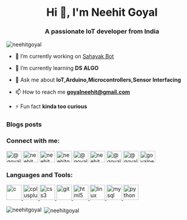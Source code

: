 <h1 align="center">Hi 👋, I'm Neehit Goyal</h1>
<h3 align="center">A passionate IoT developer from India</h3>

<p align="left"> <img src="https://komarev.com/ghpvc/?username=neehitgoyal" alt="neehitgoyal" /> </p>

- 🔭 I’m currently working on [Sahayak Bot](https://github.com/NEEHITGOYAL/Sahayak-Bot)

- 🌱 I’m currently learning **DS ALGO**

- 💬 Ask me about **IoT,Arduino,Microcontrollers,Sensor Interfacing**

- 📫 How to reach me **goyalneehit@gmail.com**

- ⚡ Fun fact **kinda too curious**

### Blogs posts
<!-- BLOG-POST-LIST:START -->
<!-- BLOG-POST-LIST:END -->

<p align="left">
<h3 align="left">Connect with me:</h3>
<a href="https://twitter.com/@goyalneehit" target="blank"><img align="center" src="https://cdn.jsdelivr.net/npm/simple-icons@3.0.1/icons/twitter.svg" alt="@goyalneehit" height="30" width="40" /></a>
<a href="https://linkedin.com/in/neehit-goyal-082aa4183" target="blank"><img align="center" src="https://cdn.jsdelivr.net/npm/simple-icons@3.0.1/icons/linkedin.svg" alt="neehit goyal" height="30" width="40" /></a>
<a href="https://fb.com/neehitg" target="blank"><img align="center" src="https://cdn.jsdelivr.net/npm/simple-icons@3.0.1/icons/facebook.svg" alt="neehit goyal" height="30" width="40" /></a>
<a href="https://instagram.com/neehitg" target="blank"><img align="center" src="https://cdn.jsdelivr.net/npm/simple-icons@3.0.1/icons/instagram.svg" alt="neehitg" height="30" width="40" /></a>
<a href="https://medium.com/@goyalneehit" target="blank"><img align="center" src="https://cdn.jsdelivr.net/npm/simple-icons@3.0.1/icons/medium.svg" alt="@goyalneehit" height="30" width="40" /></a>
<a href="https://www.youtube.com/channel/UCdvnABJuAjetwZRYDKMBuSw" target="blank"><img align="center" src="https://cdn.jsdelivr.net/npm/simple-icons@3.0.1/icons/youtube.svg" alt="neehit goyal" height="30" width="40" /></a>
<a href="https://www.hackerrank.com/goyalneehit" target="blank"><img align="center" src="https://cdn.jsdelivr.net/npm/simple-icons@3.0.1/icons/hackerrank.svg" alt="@goyalneehit" height="30" width="40" /></a>
<a href="https://www.hackerearth.com/@goyalneehit" target="blank"><img align="center" src="https://cdn.jsdelivr.net/npm/simple-icons@3.0.1/icons/hackerearth.svg" alt="@goyalneehit" height="30" width="40" /></a>
<a href="https://auth.geeksforgeeks.org/user/goyalneehit" target="blank"><img align="center" src="https://cdn.jsdelivr.net/npm/simple-icons@3.0.1/icons/geeksforgeeks.svg" alt="goyalneehit" height="30" width="40" /></a>
</p>

<h3 align="left">Languages and Tools:</h3>
<p align="left"> <a href="https://www.cprogramming.com/" target="_blank"> <img src="https://devicons.github.io/devicon/devicon.git/icons/c/c-original.svg" alt="c" width="40" height="40"/> </a> <a href="https://www.w3schools.com/cpp/" target="_blank"> <img src="https://devicons.github.io/devicon/devicon.git/icons/cplusplus/cplusplus-original.svg" alt="cplusplus" width="40" height="40"/> </a> <a href="https://www.w3schools.com/css/" target="_blank"> <img src="https://devicons.github.io/devicon/devicon.git/icons/css3/css3-original-wordmark.svg" alt="css3" width="40" height="40"/> </a> <a href="https://git-scm.com/" target="_blank"> <img src="https://www.vectorlogo.zone/logos/git-scm/git-scm-icon.svg" alt="git" width="40" height="40"/> </a> <a href="https://www.w3.org/html/" target="_blank"> <img src="https://devicons.github.io/devicon/devicon.git/icons/html5/html5-original-wordmark.svg" alt="html5" width="40" height="40"/> </a> <a href="https://www.linux.org/" target="_blank"> <img src="https://devicons.github.io/devicon/devicon.git/icons/linux/linux-original.svg" alt="linux" width="40" height="40"/> </a> <a href="https://www.mysql.com/" target="_blank"> <img src="https://devicons.github.io/devicon/devicon.git/icons/mysql/mysql-original-wordmark.svg" alt="mysql" width="40" height="40"/> </a> <a href="https://www.python.org" target="_blank"> <img src="https://devicons.github.io/devicon/devicon.git/icons/python/python-original.svg" alt="python" width="40" height="40"/> </a> </p>

<p><img align="left" src="https://github-readme-stats.vercel.app/api/top-langs/?username=neehitgoyal&layout=compact" alt="neehitgoyal" /></p>

<p>&nbsp;<img align="center" src="https://github-readme-stats.vercel.app/api?username=neehitgoyal&show_icons=true" alt="neehitgoyal" /></p>

